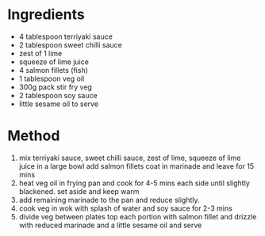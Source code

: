 # Ingredients

-   4 tablespoon terriyaki sauce
-   2 tablespoon sweet chilli sauce
-   zest of 1 lime
-   squeeze of lime juice
-   4 salmon fillets (fish)
-   1 tablespoon veg oil
-   300g pack stir fry veg
-   2 tablespoon soy sauce
-   little sesame oil to serve

# Method

1.  mix terriyaki sauce, sweet chilli sauce, zest of lime, squeeze of lime juice in a large bowl add salmon fillets coat in marinade and leave for 15 mins
2.  heat veg oil in frying pan and cook for 4-5 mins each side until slightly blackened. set aside and keep warm
3.  add remaining marinade to the pan and reduce slightly.
4.  cook veg in wok with splash of water and soy sauce for 2-3 mins
5.  divide veg between plates top each portion with salmon fillet and drizzle with reduced marinade and a little sesame oil and serve

